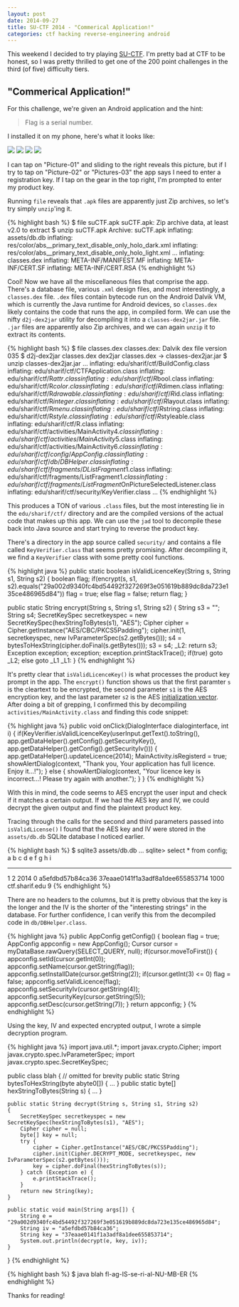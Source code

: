 ```yaml
---
layout: post
date: 2014-09-27
title: SU-CTF 2014 - "Commerical Application!"
categories: ctf hacking reverse-engineering android
---
```


This weekend I decided to try playing [SU-CTF](https://ctftime.org/event/159).
I'm pretty bad at CTF to be honest, so I was pretty thrilled to get
one of the 200 point challenges in the third (of five) difficulty tiers.

## "Commerical Application!"

For this challenge, we're given an Android application and the hint:

> Flag is a serial number.

I installed it on my phone, here's what it looks like:

![](/images/apk1.png)
![](/images/apk2.png)
![](/images/apk3.png)
![](/images/apk4.png)

I can tap on "Picture-01" and sliding to the right reveals this picture, but
if I try to tap on "Picture-02" or "Pictures-03" the app says I need to
enter a registration key. If I tap on the gear in the top right, I'm
prompted to enter my product key.

Running `file` reveals that `.apk` files are apparently just Zip archives,
so let's try simply `unzip`'ing it.

{% highlight bash %}
$ file suCTF.apk
suCTF.apk: Zip archive data, at least v2.0 to extract
$ unzip suCTF.apk
Archive:  suCTF.apk
  inflating: assets/db.db
  inflating: res/color/abs__primary_text_disable_only_holo_dark.xml
  inflating: res/color/abs__primary_text_disable_only_holo_light.xml
  ...
  inflating: classes.dex
  inflating: META-INF/MANIFEST.MF
  inflating: META-INF/CERT.SF
  inflating: META-INF/CERT.RSA
{% endhighlight %}

Cool! Now we have all the miscellaneous files that comprise the app. There's
a database file, various `.xml` design files, and most interestingly, a
`classes.dex` file. `.dex` files contain bytecode run on the Android Dalvik VM, which
is currently the Java runtime for Android devices, so `classes.dex` likely
contains the code that runs the app, in compiled form. We can use the nifty
`d2j-dex2jar` utility for decompiling it into a `classes-dex2jar.jar` file. `.jar`
files are apparently also Zip archives, and we can again `unzip` it to extract
its contents.

{% highlight bash %}
$ file classes.dex
classes.dex: Dalvik dex file version 035
$ d2j-dex2jar classes.dex
dex2jar classes.dex -> classes-dex2jar.jar
$ unzip classes-dex2jar.jar
  ...
  inflating: edu/sharif/ctf/BuildConfig.class
  inflating: edu/sharif/ctf/CTFApplication.class
  inflating: edu/sharif/ctf/R$attr.class
  inflating: edu/sharif/ctf/R$bool.class
  inflating: edu/sharif/ctf/R$color.class
  inflating: edu/sharif/ctf/R$dimen.class
  inflating: edu/sharif/ctf/R$drawable.class
  inflating: edu/sharif/ctf/R$id.class
  inflating: edu/sharif/ctf/R$integer.class
  inflating: edu/sharif/ctf/R$layout.class
  inflating: edu/sharif/ctf/R$menu.class
  inflating: edu/sharif/ctf/R$string.class
  inflating: edu/sharif/ctf/R$style.class
  inflating: edu/sharif/ctf/R$styleable.class
  inflating: edu/sharif/ctf/R.class
  inflating: edu/sharif/ctf/activities/MainActivity$4.class
  inflating: edu/sharif/ctf/activities/MainActivity$5.class
  inflating: edu/sharif/ctf/activities/MainActivity$6.class
  inflating: edu/sharif/ctf/config/AppConfig.class
  inflating: edu/sharif/ctf/db/DBHelper.class
  inflating: edu/sharif/ctf/fragments/DListFragment$1.class
  inflating: edu/sharif/ctf/fragments/ListFragment$1.class
  inflating: edu/sharif/ctf/fragments/ListFragment$OnPictureSelectedListener.class
  inflating: edu/sharif/ctf/security/KeyVerifier.class
  ...
{% endhighlight %}

This produces a TON of various `.class` files, but the most interesting lie
in the `edu/sharif/ctf/` directory and are the compiled versions of the actual
code that makes up this app. We can use the `jad` tool to decompile these back
into Java source and start trying to reverse the product key.

There's a directory in the app source called `security/` and contains a file
called `KeyVerifier.class` that seems pretty promising. After decompiling it,
we find a `KeyVerifier` class with some pretty cool functions.

{% highlight java %}
public static boolean isValidLicenceKey(String s, String s1, String s2)
{
    boolean flag;
    if(encrypt(s, s1, s2).equals("29a002d9340fc4bd54492f327269f3e051619b889dc8da723e135ce486965d84"))
        flag = true;
    else
        flag = false;
    return flag;
}

public static String encrypt(String s, String s1, String s2)
{
    String s3 = "";
    String s4;
    SecretKeySpec secretkeyspec = new SecretKeySpec(hexStringToBytes(s1), "AES");
    Cipher cipher = Cipher.getInstance("AES/CBC/PKCS5Padding");
    cipher.init(1, secretkeyspec, new IvParameterSpec(s2.getBytes()));
    s4 = bytesToHexString(cipher.doFinal(s.getBytes()));
    s3 = s4;
_L2:
    return s3;
    Exception exception;
    exception;
    exception.printStackTrace();
    if(true) goto _L2; else goto _L1
_L1:
}
{% endhighlight %}

It's pretty clear that `isValidLicenceKey()` is what processes the product key
prompt in the app. The `encrypt()` function shows us that the first paramter
`s` is the cleartext to be encrypted, the second parameter `s1` is the AES
encryption key, and the last parameter `s2` is the AES
[initialization vector](http://en.wikipedia.org/wiki/Initialization_vector).
After doing a bit of grepping, I confirmed this by decompiling
`activities/MainActivity.class` and finding this code snippet:

{% highlight java %}
public void onClick(DialogInterface dialoginterface, int i)
{
    if(KeyVerifier.isValidLicenceKey(userInput.getText().toString(), app.getDataHelper().getConfig().getSecurityKey(), app.getDataHelper().getConfig().getSecurityIv()))
    {
        app.getDataHelper().updateLicence(2014);
        MainActivity.isRegisterd = true;
        showAlertDialog(context, "Thank you, Your application has full licence. Enjoy it...!");
    } else
    {
        showAlertDialog(context, "Your licence key is incorrect...! Please try again with another.");
    }
}
{% endhighlight %}

With
this in mind, the code seems to AES encrypt the user input and check if it matches
a certain output. If we had the AES key and IV, we could decrypt the given
output and find the plaintext product key.


Tracing through the calls for the second and third parameters passed into
`isValidLicense()` I found that
the AES key and IV were stored in the `assets/db.db` SQLite database I noticed
earlier.

{% highlight bash %}
$ sqlite3 assets/db.db
 ...
 sqlite> select * from config;
 a           b           c           d           e                 f                                 g           h               i
 ----------  ----------  ----------  ----------  ----------------  --------------------------------  ----------  --------------  ----------
 1           2           2014        0           a5efdbd57b84ca36  37eaae0141f1a3adf8a1dee655853714  1000        ctf.sharif.edu  9
 {% endhighlight %}

There are no headers to the columns, but it is pretty obvious that the key
is the longer and the IV is the shorter of the "interesting strings" in the
database. For further confidence, I can verify this from the decompiled code
in `db/DBHelper.class`.

{% highlight java %}
public AppConfig getConfig()
{
    boolean flag = true;
    AppConfig appconfig = new AppConfig();
    Cursor cursor = myDataBase.rawQuery(SELECT_QUERY, null);
    if(cursor.moveToFirst())
    {
        appconfig.setId(cursor.getInt(0));
        appconfig.setName(cursor.getString(flag));
        appconfig.setInstallDate(cursor.getString(2));
        if(cursor.getInt(3) <= 0)
            flag = false;
        appconfig.setValidLicence(flag);
        appconfig.setSecurityIv(cursor.getString(4));
        appconfig.setSecurityKey(cursor.getString(5));
        appconfig.setDesc(cursor.getString(7));
    }
    return appconfig;
}
{% endhighlight %}

Using the key, IV and expected encrypted output, I wrote a simple decryption
program.

{% highlight java %}
import java.util.*;
import javax.crypto.Cipher;
import javax.crypto.spec.IvParameterSpec;
import javax.crypto.spec.SecretKeySpec;

public class blah {
    // omitted for brevity
    public static String bytesToHexString(byte abyte0[]) { ... }
    public static byte[] hexStringToBytes(String s) { ... }

    public static String decrypt(String s, String s1, String s2)
    {
        SecretKeySpec secretkeyspec = new SecretKeySpec(hexStringToBytes(s1), "AES");
        Cipher cipher = null;
        byte[] key = null;
        try {
            cipher = Cipher.getInstance("AES/CBC/PKCS5Padding");
            cipher.init(Cipher.DECRYPT_MODE, secretkeyspec, new IvParameterSpec(s2.getBytes()));
            key = cipher.doFinal(hexStringToBytes(s));
        } catch (Exception e) {
            e.printStackTrace();
        }
        return new String(key);
    }

    public static void main(String args[]) {
        String e = "29a002d9340fc4bd54492f327269f3e051619b889dc8da723e135ce486965d84";
        String iv = "a5efdbd57b84ca36";
        String key = "37eaae0141f1a3adf8a1dee655853714";
        System.out.println(decrypt(e, key, iv));
    }
}
{% endhighlight %}

{% highlight bash %}
$ java blah
fl-ag-IS-se-ri-al-NU-MB-ER
{% endhighlight %}

Thanks for reading!

